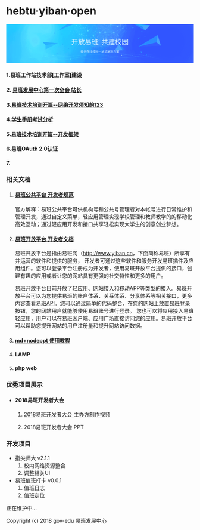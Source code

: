 # hebtu·yiban·open
![](.\img\background-img.png)



#### 1.易班工作站技术部[工作室]建设

#### 2. [易班发展中心第一次全会 站长](http://1.liushikun.vip) 

#### 3.[易班技术培训开篇--网络开发须知的123]()

#### 4.[学生手册考试分析](https://github.com/gov-edu/yiban/tree/master/4.%E5%AD%A6%E7%94%9F%E6%89%8B%E5%86%8C%E8%80%83%E8%AF%95%E5%88%86%E6%9E%90)

#### 5.[易班技术培训开篇--开发框架](https://github.com/gov-edu/yiban/tree/master/5.%E6%98%93%E7%8F%AD%E6%8A%80%E6%9C%AF%E5%9F%B9%E8%AE%AD%E5%BC%80%E7%AF%87--%E5%BC%80%E5%8F%91%E6%A1%86%E6%9E%B6)

#### 6.易班OAuth 2.0认证

#### 7.



### 相关文档

1. #### [易班公共平台 开发者规范](http://mp.yiban.cn/wiki/index?title=%E5%BC%80%E5%8F%91%E8%80%85%E8%A7%84%E8%8C%83)

   官方解释：易班公共平台可供机构号和公共号管理者对本帐号进行日常维护和管理开发，通过自定义菜单，轻应用管理实现学校管理和教师教学的的移动化高效互动；通过轻应用开发和接口共享轻松实现大学生的创意创业梦想。

2. #### [易班开放平台 开发者文档](https://o.yiban.cn/wiki/index.php?page=%E5%B9%B3%E5%8F%B0%E4%BB%8B%E7%BB%8D)

   易班开放平台是指由易班网（<http://www.yiban.cn>，下面简称易班）所享有并运营的软件和提供的服务，    开发者可通过这些软件和服务开发易班插件及应用组件。您可以登录平台注册成为开发者，使用易班开放平台提供的接口，创建有趣的应用或者让您的网站具有更强的社交特性和更多的用户。         

   易班开放平台目前开放了轻应用、网站接入和移动APP等类型的接入。易班开放平台可以为您提供易班的账户体系、关系体系、分享体系等相关接口，更多内容查看[易班API](https://o.yiban.cn/wiki/index.php?page=%E6%98%93%E7%8F%ADapi)。您可以通过简单的代码整合，在您的网站上放置易班登录按钮，您的网站用户就能够使用易班账号进行登录。 您也可以将应用接入易班轻应用，用户可以在易班客户端、应用广场直接访问您的应用。易班开放平台可以帮助您提升网站的用户注册量和提升网站访问数据。 		

3. #### [md+nodeppt 使用教程](https://github.com/ksky521/nodeppt)

4. #### LAMP

5. #### php web



### 优秀项目展示

- #### 2018易班开发者大会

  1. [2018易班开发者大会 主办方制作视频 ](https://v.qq.com/x/page/q07701cy4ag.html)

  2. 2018易班开发者大会  PPT

     

### 开发项目

- 指尖师大  v2.1.1
  1. 校内网络资源整合
  2. 调整相关UI
- 易班值班打卡  v0.0.1
  1. 值班日志
  2. 值班定位



正在维护中...

Copyright (c) 2018 gov-edu 易班发展中心
